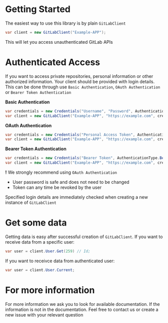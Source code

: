 # Getting Started

The easiest way to use this library is by plain ```GitLabClient```

```c#
var client = new GitLabClient("Example-APP");
```

This will let you access unauthenticated GitLab APIs

# Authenticated Access

If you want to access private repositories, personal information or other authorized information. 
Your client should be provided with login details. 
This can be done through use 
```Basic Authentication```,
```OAuth Authentication```
or
```Bearer Token Authentication```

**Basic Authentication**
```C#
var credentials = new Credentials("Username", "Password", AuthenticationType.Basic);
var client = new GitLabClient("Example-APP", "https://example.com", credentials);
```

**OAuth Authentication**
```C#
var credentials = new Credentials("Personal Access Token", AuthenticationType.Oauth);
var client = new GitLabClient("Example-APP", "https://example.com", credentials);
```

**Bearer Token Authentication**
```C#
var credentials = new Credentials("Bearer Token", AuthenticationType.Bearer);
var client = new GitLabClient("Example-APP", "https://example.com", credentials);
```

**!** We strongly recommend using ```OAuth Authentication```
* User password is safe and does not need to be changed
* Token can any time be revoked by the user

Specified login details are immediately checked when creating a new instance of ```GitLabClient```

# Get some data
Getting data is easy after successful creation of ```GitLabClient```.
If you want to receive data from a specific user:
```C#
var user = client.User.Get(259) // Id;
```
If you want to receivce data from authenticated user:
```C#
var user = client.User.Current;
```

# For more information
For more information we ask you to look for available documentation.
If the information is not in the documentation. 
Feel free to contact us or create a new issue with your relevant question